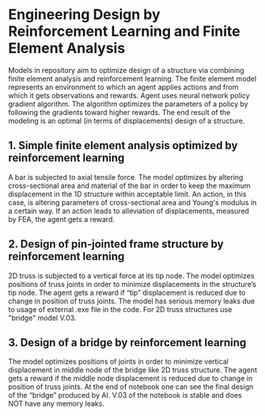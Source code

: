 # Engineering Design by Reinforcement Learning and Finite Element Analysis
Models in repository aim to optimize design of a structure via combining finite element analysis and reinforcement learning. The finite element model represents an environment to which an agent applies actions and from which it gets observations and rewards. Agent uses neural network policy gradient algorithm. The algorithm optimizes the parameters of a policy by following the gradients toward higher rewards. The end result of the modeling is an optimal (in terms of displacements) design of a structure.

## 1. Simple finite element analysis optimized by reinforcement learning 

  A bar is subjected to axial tensile force. The model optimizes by altering cross-sectional area and material of the bar in order to keep the maximum displacement in the 1D structure within acceptable limit.  An action, in this case, is altering parameters of cross-sectional area and Young's modulus in a certain way.  If an action leads to alleviation of displacements, measured by FEA, the agent gets a reward.


## 2. Design of pin-jointed frame structure by reinforcement learning
  
  2D truss is subjected to a vertical force at its tip node. The model optimizes positions of truss joints in order to minimize displacements in the structure’s tip node. The agent gets a reward if “tip” displacement is reduced due to change in position of truss joints. The model has serious memory leaks due to usage of external .exe file in the code. For 2D truss structures use "bridge" model V.03. 


## 3. Design of a bridge by reinforcement learning

  The model optimizes positions of joints in order to minimize vertical displacement in middle node of the bridge like 2D truss structure. The agent gets a reward if the middle node displacement is reduced due to change in position of truss joints. At the end of notebook one can see the final design of the “bridge” produced by AI. V.03 of the notebook is stable and does NOT have any memory leaks.
